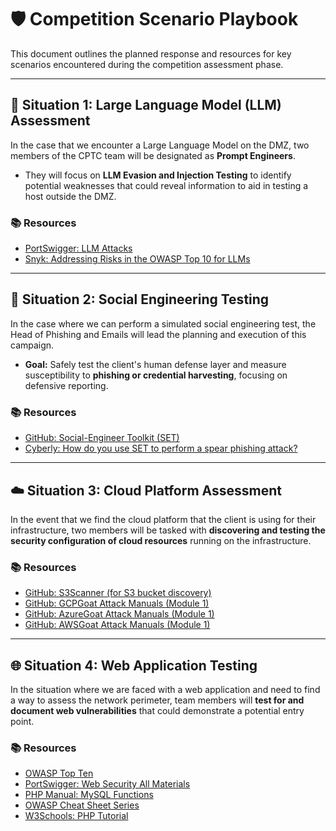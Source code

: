﻿# 🛡️ Competition Scenario Playbook

This document outlines the planned response and resources for key scenarios encountered during the competition assessment phase.

---

## 🧠 Situation 1: Large Language Model (LLM) Assessment

In the case that we encounter a Large Language Model on the DMZ, two members of the CPTC team will be designated as **Prompt Engineers**.

- They will focus on **LLM Evasion and Injection Testing** to identify potential weaknesses that could reveal information to aid in testing a host outside the DMZ.

### 📚 Resources
- [PortSwigger: LLM Attacks](https://portswigger.net/web-security/llm-attacks)
- [Snyk: Addressing Risks in the OWASP Top 10 for LLMs](https://snyk.io/blog/addressing-risks-in-the-owasp-top-10-for-llms/)

---

## 📧 Situation 2: Social Engineering Testing

In the case where we can perform a simulated social engineering test, the Head of Phishing and Emails will lead the planning and execution of this campaign.

- **Goal:** Safely test the client's human defense layer and measure susceptibility to **phishing or credential harvesting**, focusing on defensive reporting.

### 📚 Resources
- [GitHub: Social-Engineer Toolkit (SET)](https://github.com/trustedsec/social-engineer-toolkit)
- [Cyberly: How do you use SET to perform a spear phishing attack?](https://www.cyberly.org/en/how-do-you-use-set-to-perform-a-spear-phishing-attack/index.html)

---

## ☁️ Situation 3: Cloud Platform Assessment

In the event that we find the cloud platform that the client is using for their infrastructure, two members will be tasked with **discovering and testing the security configuration of cloud resources** running on the infrastructure.

### 📚 Resources
- [GitHub: S3Scanner (for S3 bucket discovery)](https://github.com/sa7mon/S3Scanner)
- [GitHub: GCPGoat Attack Manuals (Module 1)](https://github.com/ine-labs/GCPGoat/tree/main/attack-manuals/module-1)
- [GitHub: AzureGoat Attack Manuals (Module 1)](https://github.com/ine-labs/AzureGoat/tree/master/attack-manuals/module-1)
- [GitHub: AWSGoat Attack Manuals (Module 1)](https://github.com/ine-labs/AWSGoat/tree/master/attack-manuals/module-1)

---

## 🌐 Situation 4: Web Application Testing

In the situation where we are faced with a web application and need to find a way to assess the network perimeter, team members will **test for and document web vulnerabilities** that could demonstrate a potential entry point.

### 📚 Resources
- [OWASP Top Ten](https://owasp.org/www-project-top-ten/)
- [PortSwigger: Web Security All Materials](https://portswigger.net/web-security/all-materials)
- [PHP Manual: MySQL Functions](https://www.php.net/manual/en/book.mysql.php)
- [OWASP Cheat Sheet Series](https://cheatsheetseries.owasp.org/)
- [W3Schools: PHP Tutorial](https://www.w3schools.com/php/default.asp)

